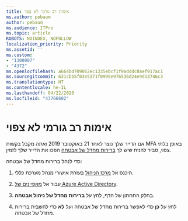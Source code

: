 ```yaml
---
title: אימות רב גורמי לא צפוי
ms.author: pebaum
author: pebaum
ms.audience: ITPro
ms.topic: article
ROBOTS: NOINDEX, NOFOLLOW
localization_priority: Priority
ms.assetid: ''
ms.custom:
- "1300007"
- "4372"
ms.openlocfilehash: a664bd709062ec1335ebcf1f9adddc8aef917ac1
ms.sourcegitcommit: 631cbb5f03e5371f0995e976536d24e9d13746c3
ms.translationtype: HT
ms.contentlocale: he-IL
ms.lasthandoff: 04/22/2020
ms.locfileid: "43766602"
---
```

# <a name="unexpected-multi-factor-authentication"></a>אימות רב גורמי לא צפוי

אם הדייר שלך נוצר לאחר 21 באוקטובר 2019 ואתה מקבל בקשות MFA באופן בלתי צפוי, סביר להניח שיש לך [ברירות מחדל של אבטחה](https://aka.ms/securitydefaults) הפכו את הדייר שלך לזמין. 

כדי לנהל ברירות מחדל של אבטחה:

1. היכנס אל [מרכז הניהול](https://go.microsoft.com/fwlink/p/?linkid=834822) בעזרת אישורי מנהל מערכת כללי.

2. עבור אל [מאפיינים של Azure Active Directory](https://portal.azure.com/#blade/Microsoft_AAD_IAM/ActiveDirectoryMenuBlade/Properties).

3. בחלק התחתון של הדף, לחץ על **ברירות מחדל של ניהול אבטחה**.

4. לחץ על **כן** כדי לאפשר ברירות מחדל של אבטחה ועל **לא** כדי להשבית ברירות מחדל של אבטחה.
